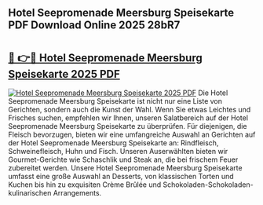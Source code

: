 ## Hotel Seepromenade Meersburg Speisekarte PDF Download Online 2025 28bR7

# <h2><a href="http://gc77ld2.nevu.top/?p=Hotel+Seepromenade+Meersburg+Speisekarte">🔗 👉🔴 Hotel Seepromenade Meersburg Speisekarte 2025 PDF</a></h2>

[![Hotel Seepromenade Meersburg Speisekarte 2025 PDF](https://i.imgur.com/dBaPXMq.png)](http://gc77ld2.nevu.top/?p=Hotel+Seepromenade+Meersburg+Speisekarte)
Die Hotel Seepromenade Meersburg Speisekarte ist nicht nur eine Liste von Gerichten, sondern auch die Kunst der Wahl. Wenn Sie etwas Leichtes und Frisches suchen, empfehlen wir Ihnen, unseren Salatbereich auf der Hotel Seepromenade Meersburg Speisekarte zu überprüfen. Für diejenigen, die Fleisch bevorzugen, bieten wir eine umfangreiche Auswahl an Gerichten auf der Hotel Seepromenade Meersburg Speisekarte an: Rindfleisch, Schweinefleisch, Huhn und Fisch. Unseren Auserwählten bieten wir Gourmet-Gerichte wie Schaschlik und Steak an, die bei frischem Feuer zubereitet werden. Unsere Hotel Seepromenade Meersburg Speisekarte umfasst eine große Auswahl an Desserts, von klassischen Torten und Kuchen bis hin zu exquisiten Crème Brûlée und Schokoladen-Schokoladen-kulinarischen Arrangements.
